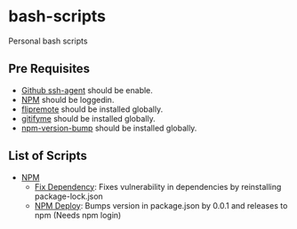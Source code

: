 # bash-scripts

Personal bash scripts

## Pre Requisites

- [Github ssh-agent](https://docs.github.com/en/github/authenticating-to-github/connecting-to-github-with-ssh/generating-a-new-ssh-key-and-adding-it-to-the-ssh-agent) should be enable.
- [NPM](https://docs.npmjs.com/creating-a-new-npm-user-account) should be loggedin.
- [flipremote](https://github.com/arshadkazmi42/flip-remote) should be installed globally.
- [gitifyme](https://github.com/arshadkazmi42/gitifyme) should be installed globally.
- [npm-version-bump](https://github.com/arshadkazmi42/npm-bump-version) should be installed globally.

## List of Scripts

- [NPM](https://npmjs.com/)
  - [Fix Dependency](https://github.com/arshadkazmi42/bash-scripts/blob/main/npm/fixDependency.sh): Fixes vulnerability in dependencies by reinstalling package-lock.json
  - [NPM Deploy](https://github.com/arshadkazmi42/bash-scripts/blob/main/npm/npmDeploy.sh): Bumps version in package.json by 0.0.1 and releases to npm (Needs npm login)
